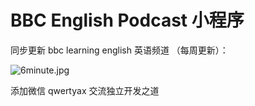 # BBC English Podcast 小程序

同步更新 bbc learning english 英语频道 （每周更新）：


![6minute.jpg](https://i.loli.net/2019/05/14/5cda8f61a307541791.jpg)

添加微信 qwertyax 交流独立开发之道
